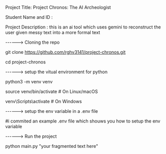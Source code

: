 Project Title: Project Chronos: The AI Archeologist

Student Name and ID : 

Project Description : this is an ai tool which uses gemini to reconstruct the user given messy text into a more formal text 

------> Cloning the repo

git clone https://github.com/rghv3141/project-chronos.git

cd project-chronos

------> setup the vitual environment for python

python3 -m venv venv

source venv/bin/activate   # On Linux/macOS

venv\Scripts\activate      # On Windows


------> setup the env variable in a .env file

#i commited an example .env file which shouws you how to setup the env variable 

------> Run the project

python main.py "your fragmented text here"
